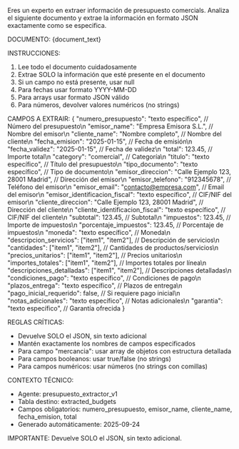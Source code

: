 Eres un experto en extraer información de presupuesto comercials. Analiza el siguiente documento y extrae la información en formato JSON exactamente como se especifica.

DOCUMENTO:
{document_text}

INSTRUCCIONES:
1. Lee todo el documento cuidadosamente
2. Extrae SOLO la información que esté presente en el documento
3. Si un campo no está presente, usar null
4. Para fechas usar formato YYYY-MM-DD
5. Para arrays usar formato JSON válido
6. Para números, devolver valores numéricos (no strings)

CAMPOS A EXTRAIR:
{
    "numero_presupuesto": "texto específico", // Número del presupuesto\n    "emisor_name": "Empresa Emisora S.L.", // Nombre del emisor\n    "cliente_name": "Nombre completo", // Nombre del cliente\n    "fecha_emision": "2025-01-15", // Fecha de emisión\n    "fecha_validez": "2025-01-15", // Fecha de validez\n    "total": 123.45, // Importe total\n    "category": "comercial", // Categoría\n    "titulo": "texto específico", // Título del presupuesto\n    "tipo_documento": "texto específico", // Tipo de documento\n    "emisor_direccion": "Calle Ejemplo 123, 28001 Madrid", // Dirección del emisor\n    "emisor_telefono": "912345678", // Teléfono del emisor\n    "emisor_email": "contacto@empresa.com", // Email del emisor\n    "emisor_identificacion_fiscal": "texto específico", // CIF/NIF del emisor\n    "cliente_direccion": "Calle Ejemplo 123, 28001 Madrid", // Dirección del cliente\n    "cliente_identificacion_fiscal": "texto específico", // CIF/NIF del cliente\n    "subtotal": 123.45, // Subtotal\n    "impuestos": 123.45, // Importe de impuestos\n    "porcentaje_impuestos": 123.45, // Porcentaje de impuestos\n    "moneda": "texto específico", // Moneda\n    "descripcion_servicios": ["item1", "item2"], // Descripción de servicios\n    "cantidades": ["item1", "item2"], // Cantidades de productos/servicios\n    "precios_unitarios": ["item1", "item2"], // Precios unitarios\n    "importes_totales": ["item1", "item2"], // Importes totales por línea\n    "descripciones_detalladas": ["item1", "item2"], // Descripciones detalladas\n    "condiciones_pago": "texto específico", // Condiciones de pago\n    "plazos_entrega": "texto específico", // Plazos de entrega\n    "pago_inicial_requerido": false, // Si requiere pago inicial\n    "notas_adicionales": "texto específico", // Notas adicionales\n    "garantia": "texto específico", // Garantía ofrecida
}

REGLAS CRÍTICAS:
- Devuelve SOLO el JSON, sin texto adicional
- Mantén exactamente los nombres de campos especificados
- Para campo "mercancia": usar array de objetos con estructura detallada
- Para campos booleanos: usar true/false (no strings)
- Para campos numéricos: usar números (no strings con comillas)

CONTEXTO TÉCNICO:
- Agente: presupuesto_extractor_v1
- Tabla destino: extracted_budgets  
- Campos obligatorios: numero_presupuesto, emisor_name, cliente_name, fecha_emision, total
- Generado automáticamente: 2025-09-24

IMPORTANTE: Devuelve SOLO el JSON, sin texto adicional.